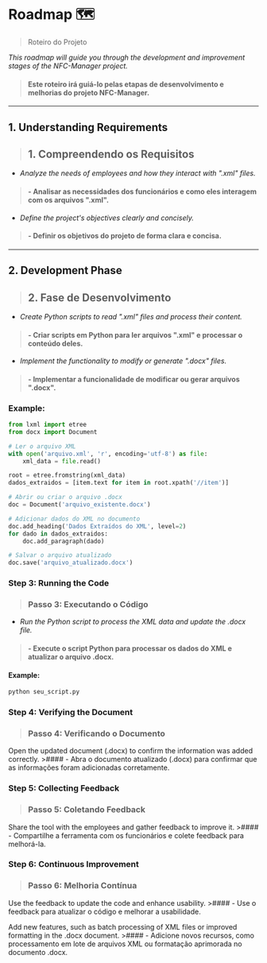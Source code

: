 # Roadmap 🗺️
> Roteiro do Projeto

*This roadmap will guide you through the development and improvement stages of the NFC-Manager project.*
>#### Este roteiro irá guiá-lo pelas etapas de desenvolvimento e melhorias do projeto NFC-Manager.

---

## 1. **Understanding Requirements**
>## 1. **Compreendendo os Requisitos**
- *Analyze the needs of employees and how they interact with ".xml" files.*
>#### - Analisar as necessidades dos funcionários e como eles interagem com os arquivos ".xml".
- *Define the project's objectives clearly and concisely.*
>#### - Definir os objetivos do projeto de forma clara e concisa.

---

## 2. **Development Phase**
>## 2. **Fase de Desenvolvimento**
- *Create Python scripts to read ".xml" files and process their content.*
>#### - Criar scripts em Python para ler arquivos ".xml" e processar o conteúdo deles.
- *Implement the functionality to modify or generate ".docx" files.*
>#### - Implementar a funcionalidade de modificar ou gerar arquivos ".docx".

### Example:
```python
from lxml import etree
from docx import Document

# Ler o arquivo XML
with open('arquivo.xml', 'r', encoding='utf-8') as file:
    xml_data = file.read()

root = etree.fromstring(xml_data)
dados_extraidos = [item.text for item in root.xpath('//item')]

# Abrir ou criar o arquivo .docx
doc = Document('arquivo_existente.docx')

# Adicionar dados do XML no documento
doc.add_heading('Dados Extraídos do XML', level=2)
for dado in dados_extraidos:
    doc.add_paragraph(dado)

# Salvar o arquivo atualizado
doc.save('arquivo_atualizado.docx')
```

### **Step 3: Running the Code**
>### **Passo 3: Executando o Código**
- *Run the Python script to process the XML data and update the .docx file.*
>#### - Execute o script Python para processar os dados do XML e atualizar o arquivo .docx.

#### Example:
```bash
python seu_script.py
```

### **Step 4: Verifying the Document**
>### Passo 4: Verificando o Documento

Open the updated document (.docx) to confirm the information was added correctly. >#### - Abra o documento atualizado (.docx) para confirmar que as informações foram adicionadas corretamente.

### **Step 5: Collecting Feedback**
>### Passo 5: Coletando Feedback

Share the tool with the employees and gather feedback to improve it. >#### - Compartilhe a ferramenta com os funcionários e colete feedback para melhorá-la.

### **Step 6: Continuous Improvement**
>### Passo 6: Melhoria Contínua

Use the feedback to update the code and enhance usability. >#### - Use o feedback para atualizar o código e melhorar a usabilidade.

Add new features, such as batch processing of XML files or improved formatting in the .docx document. >#### - Adicione novos recursos, como processamento em lote de arquivos XML ou formatação aprimorada no documento .docx.
